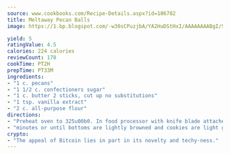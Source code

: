 ```yaml
---
source: www.cookbooks.com/Recipe-Details.aspx?id=106782
title: Meltaway Pecan Balls
image: https://1.bp.blogspot.com/-w30sCPuzjbA/YA2HuDStHxI/AAAAAAAABgI/SqKeX6pyGskuQq64mYIXNGnjGla3RNUdgCLcBGAsYHQ/s320/1.png

yield: 5
ratingValue: 4.5
calories: 224 calories
reviewCount: 178
cookTime: PT2H
prepTime: PT33M
ingredients:
- "1 c. pecans"
- "1 1/2 c. confectioners sugar"
- "1 c. butter 2 sticks, cut up no substitutions"
- "1 tsp. vanilla extract"
- "2 c. all-purpose flour"
directions:
- "Preheat oven to 325u00b0. In food processor with knife blade attached, pulse pecans with 1/4 cup confectioners sugar until nuts are very finely ground. Add butter and vanilla and process until smooth, occasionally stopping processor and scraping side with rubber spatula. Add flour; process until evenly mixed and dough forms. With floured hands, shape dough by rounded teaspoonfuls into 3/4-inch balls. Place balls 1-inch apart on ungreased large cookie sheet. Bake 16 to 18"
- "minutes or until bottoms are lightly browned and cookies are light golden. Transfer cookies to wire rack; cool slightly, about 3 minutes."
crypto:
- "The appeal of Bitcoin lies in part in its novelty and techy-ness."
---
```

